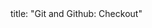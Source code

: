 <frontmatter>
title: "Git and Github: Checkout"
</frontmatter>

<include src="navbar.md" boilerplate />

<include src="unit-inPage-asFlat.md" boilerplate />